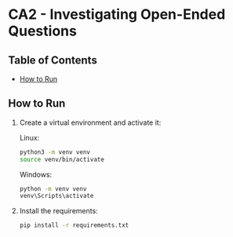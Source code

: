 # CA2 - Investigating Open-Ended Questions

## Table of Contents

- [How to Run](#how-to-run)

## How to Run

1. Create a virtual environment and activate it:

    Linux:

    ```bash
    python3 -m venv venv
    source venv/bin/activate
    ```

    Windows:

    ```bat
    python -m venv venv
    venv\Scripts\activate
    ```

2. Install the requirements:

    ```bash
    pip install -r requirements.txt
    ```
